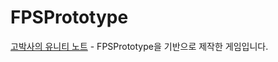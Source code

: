 # FPSPrototype
[고박사의 유니티 노트](https://www.youtube.com/c/%EA%B3%A0%EB%B0%95%EC%82%AC%EC%9D%98%EC%9C%A0%EB%8B%88%ED%8B%B0%EB%85%B8%ED%8A%B8) - FPSPrototype을 기반으로 제작한 게임입니다.
